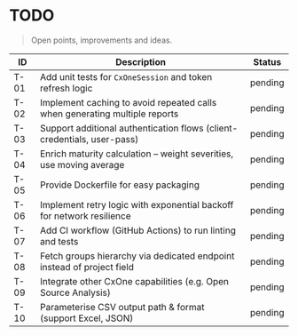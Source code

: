 # TODO

> Open points, improvements and ideas.

| ID | Description | Status |
|----|-------------|--------|
| T-01 | Add unit tests for `CxOneSession` and token refresh logic | pending |
| T-02 | Implement caching to avoid repeated calls when generating multiple reports | pending |
| T-03 | Support additional authentication flows (client-credentials, user-pass) | pending |
| T-04 | Enrich maturity calculation – weight severities, use moving average | pending |
| T-05 | Provide Dockerfile for easy packaging | pending |
| T-06 | Implement retry logic with exponential backoff for network resilience | pending |
| T-07 | Add CI workflow (GitHub Actions) to run linting and tests | pending |
| T-08 | Fetch groups hierarchy via dedicated endpoint instead of project field | pending |
| T-09 | Integrate other CxOne capabilities (e.g. Open Source Analysis) | pending |
| T-10 | Parameterise CSV output path & format (support Excel, JSON) | pending |
